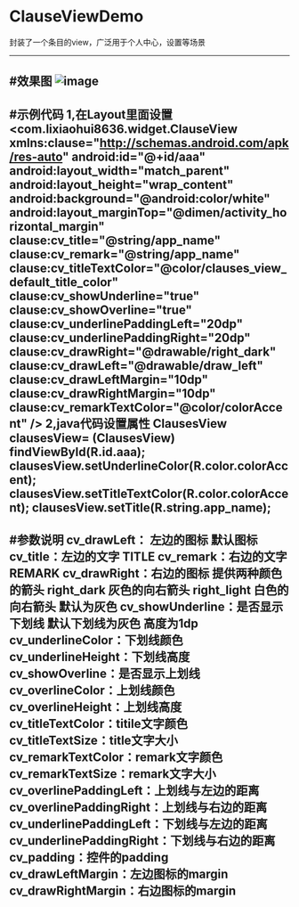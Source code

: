 # ClauseViewDemo
封装了一个条目的view，广泛用于个人中心，设置等场景


---------------------------------------------------------------------------------------------------
#效果图
![image](https://github.com/lixiaohui8636/ClauseViewDemo/blob/master/snashot.png)  
---------------------------------------------------------------------------------------------------
#示例代码
    1,在Layout里面设置
    <com.lixiaohui8636.widget.ClauseView
            xmlns:clause="http://schemas.android.com/apk/res-auto"
            android:id="@+id/aaa"
            android:layout_width="match_parent"
            android:layout_height="wrap_content"
            android:background="@android:color/white"
            android:layout_marginTop="@dimen/activity_horizontal_margin"
            clause:cv_title="@string/app_name"
            clause:cv_remark="@string/app_name"
            clause:cv_titleTextColor="@color/clauses_view_default_title_color"
            clause:cv_showUnderline="true"
            clause:cv_showOverline="true"
            clause:cv_underlinePaddingLeft="20dp"
            clause:cv_underlinePaddingRight="20dp"
            clause:cv_drawRight="@drawable/right_dark"
            clause:cv_drawLeft="@drawable/draw_left"
            clause:cv_drawLeftMargin="10dp"
            clause:cv_drawRightMargin="10dp"
            clause:cv_remarkTextColor="@color/colorAccent"
            />
    2,java代码设置属性
        ClausesView clausesView= (ClausesView) findViewById(R.id.aaa);
        clausesView.setUnderlineColor(R.color.colorAccent);
        clausesView.setTitleTextColor(R.color.colorAccent);
        clausesView.setTitle(R.string.app_name);
---------------------------------------------------------------------------------------------------
#参数说明
    cv_drawLeft： 左边的图标  默认图标
    cv_title：左边的文字 TITLE
    cv_remark：右边的文字 REMARK
    cv_drawRight：右边的图标  提供两种颜色的箭头 right_dark 灰色的向右箭头  right_light 白色的向右箭头 默认为灰色
    cv_showUnderline：是否显示下划线  默认下划线为灰色 高度为1dp
    cv_underlineColor：下划线颜色
    cv_underlineHeight：下划线高度
    cv_showOverline：是否显示上划线
    cv_overlineColor：上划线颜色
    cv_overlineHeight：上划线高度
    cv_titleTextColor：titile文字颜色
    cv_titleTextSize：title文字大小
    cv_remarkTextColor：remark文字颜色
    cv_remarkTextSize：remark文字大小
    cv_overlinePaddingLeft：上划线与左边的距离
    cv_overlinePaddingRight：上划线与右边的距离
    cv_underlinePaddingLeft：下划线与左边的距离
    cv_underlinePaddingRight：下划线与右边的距离
    cv_padding：控件的padding
    cv_drawLeftMargin：左边图标的margin
    cv_drawRightMargin：右边图标的margin
---------------------------------------------------------------------------------------------------


